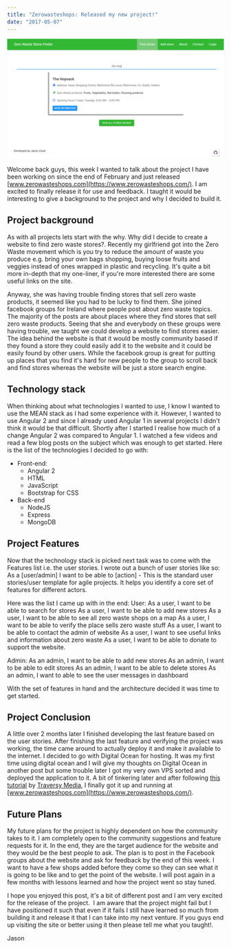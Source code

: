```yaml
---
title: "Zerowasteshops: Released my new project!"
date: "2017-05-07"
---
```


![Zero Waste Store](./zero_waste_store_sample.png)

Welcome back guys, this week I wanted to talk about the project I have been working on since the end of February and just released [www.zerowasteshops.com](https://www.zerowasteshops.com/). I am excited to finally release it for use and feedback. I taught it would be interesting to give a background to the project and why I decided to build it.

## Project background

As with all projects lets start with the why. Why did I decide to create a website to find zero waste stores?. Recently my girlfriend got into the Zero Waste movement which is you try to reduce the amount of waste you produce e.g. bring your own bags shopping, buying loose fruits and veggies instead of ones wrapped in plastic and recycling. It's quite a bit more in-depth that my one-liner, if you're more interested there are some useful links on the site.

Anyway, she was having trouble finding stores that sell zero waste products, it seemed like you had to be lucky to find them. She joined facebook groups for Ireland where people post about zero waste topics. The majority of the posts are about places where they find stores that sell zero waste products. Seeing that she and everybody on these groups were having trouble, we taught we could develop a website to find stores easier. The idea behind the website is that it would be mostly community based if they found a store they could easily add it to the website and it could be easily found by other users. While the facebook group is great for putting up places that you find it's hard for new people to the group to scroll back and find stores whereas the website will be just a store search engine.

## Technology stack

When thinking about what technologies I wanted to use, I know I wanted to use the MEAN stack as I had some experience with it. However, I wanted to use Angular 2 and since I already used Angular 1 in several projects I didn't think it would be that difficult. Shortly after I started I realise how much of a change Angular 2 was compared to Angular 1. I watched a few videos and read a few blog posts on the subject which was enough to get started. Here is the list of the technologies I decided to go with:

- Front-end:
  - Angular 2
  - HTML
  - JavaScript
  - Bootstrap for CSS
- Back-end
  - NodeJS
  - Express
  - MongoDB

## Project Features

Now that the technology stack is picked next task was to come with the Features list i.e. the user stories. I wrote out a bunch of user stories like so: As a \[user/admin\] I want to be able to \[action\] - This is the standard user stories/user template for agile projects. It helps you identify a core set of features for different actors.

Here was the list I came up with in the end: User: As a user, I want to be able to search for stores As a user, I want to be able to add new stores As a user, I want to be able to see all zero waste shops on a map As a user, I want to be able to verify the place sells zero waste stuff As a user, I want to be able to contact the admin of website As a user, I want to see useful links and information about zero waste As a user, I want to be able to donate to support the website.

Admin: As an admin, I want to be able to add new stores As an admin, I want to be able to edit stores As an admin, I want to be able to delete stores As an admin, I want to able to see the user messages in dashboard

With the set of features in hand and the architecture decided it was time to get started.

## Project Conclusion

A little over 2 months later I finished developing the last feature based on the user stories. After finishing the last feature and verifying the project was working, the time came around to actually deploy it and make it available to the internet. I decided to go with Digital Ocean for hosting. It was my first time using digital ocean and I will give my thoughts on Digital Ocean in another post but some trouble later I got my very own VPS sorted and deployed the application to it. A bit of tinkering later and after following [this tutorial](https://www.youtube.com/watch?v=BUasdmczmMw) by [Traversy Media](https://www.youtube.com/channel/UC29ju8bIPH5as8OGnQzwJyA), I finally got it up and running at [www.zerowasteshops.com](https://www.zerowasteshops.com/).

## Future Plans

My future plans for the project is highly dependent on how the community takes to it. I am completely open to the community suggestions and feature requests for it. In the end, they are the target audience for the website and they would be the best people to ask. The plan is to post in the Facebook groups about the website and ask for feedback by the end of this week. I want to have a few shops added before they come so they can see what it is going to be like and to get the point of the website. I will post again in a few months with lessons learned and how the project went so stay tuned.

I hope you enjoyed this post, it's a bit of different post and I am very excited for the release of the project.  I am aware that the project might fail but I have positioned it such that even if it fails I still have learned so much from building it and release it that I can take into my next venture. If you guys end up visiting the site or better using it then please tell me what you taught!.

Jason
